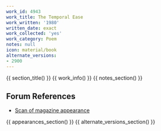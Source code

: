 ```yaml
---
work_id: 4943
work_title: The Temporal Ease
work_written: '1980'
written_date: exact
work_collected: 'yes'
work_category: Poem
notes: null
icon: material/book
alternate_versions:
- 2900
---
```


{{ section_title() }}
{{ work_info() }}
{{ notes_section() }}
## Forum References
- [Scan of magazine appearance](https://bukowskiforum.com/threads/smudge-no-8-1981-the-game-the-temporal-ease-we-both-knew-him.12398/)

{{ appearances_section() }}
{{ alternate_versions_section() }}